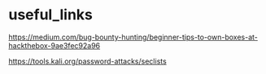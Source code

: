 # useful_links

https://medium.com/bug-bounty-hunting/beginner-tips-to-own-boxes-at-hackthebox-9ae3fec92a96

https://tools.kali.org/password-attacks/seclists
